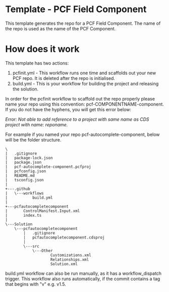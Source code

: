 # Template - PCF Field Component

This template generates the repo for a PCF Field Component. The name of the repo is used as the name of the PCF Component.

# How does it work

This template has two actions:

1. pcfinit.yml - This workflow runs one time and scaffolds out your new PCF repo. It is deleted after the repo is initialised.
2. build.yml - This is your workflow for building the project and releasing the solution.

In order for the pcfinit workflow to scaffold out the repo properly please name your repo using this convention: pcf-COMPONENTNAME-component. If you do not have the hyphens, you will get this error below:

_Error: Not able to add reference to a project with same name as CDS project with name: reponame._

For example if you named your repo pcf-autocomplete-component, below will be the folder structure.


```
\
|   .gitignore
|   package-lock.json
|   package.json
|   pcf-autocomplete-component.pcfproj
|   pcfconfig.json
|   README.md
|   tsconfig.json
|   
+---.github
|   \---workflows
|           build.yml
|           
+---pcfautocompletecomponent
|       ControlManifest.Input.xml
|       index.ts
|       
\---Solution
    \---pcfautocompletecomponent
        |   .gitignore
        |   pcfautocompletecomponent.cdsproj
        |   
        \---src
            \---Other
                    Customizations.xml
                    Relationships.xml
                    Solution.xml
  ```                  

build.yml workflow can also be run manually, as it has a workflow_dispatch trigger. This workflow also runs automatically, if the commit contains a tag that begins with "v" e.g. v1.5.
